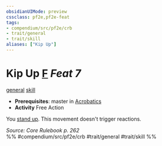 ```yaml
---
obsidianUIMode: preview
cssclass: pf2e,pf2e-feat
tags:
- compendium/src/pf2e/crb
- trait/general
- trait/skill
aliases: ["Kip Up"]
---
```

# Kip Up  [F](chapter-9-playing-the-game.md#Actions "Free Action") *Feat 7*  
[general](general.md "General Feat Trait")  [skill](skill.md "Skill Feat Trait")  

- **Prerequisites**: master in [Acrobatics](skills.md#Acrobatics)
- **Activity** Free Action

You [stand up](stand.md). This movement doesn't trigger reactions.

*Source: Core Rulebook p. 262*  
%% #compendium/src/pf2e/crb #trait/general #trait/skill %%